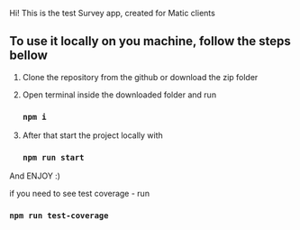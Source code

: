 Hi! This is the test Survey app, created for Matic clients

To use it locally on you machine, follow the steps bellow
----------------------------------------------------------------

1. Clone the repository from the github or download the zip folder

2. Open terminal inside the downloaded folder and run 

    ### `npm i`

3. After that start the project locally with

    ### `npm run start`

And ENJOY :) 


if you need to see test coverage - run 

### `npm run test-coverage`
